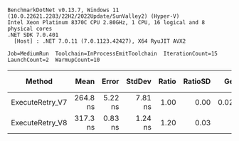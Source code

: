 ```

BenchmarkDotNet v0.13.7, Windows 11 (10.0.22621.2283/22H2/2022Update/SunValley2) (Hyper-V)
Intel Xeon Platinum 8370C CPU 2.80GHz, 1 CPU, 16 logical and 8 physical cores
.NET SDK 7.0.401
  [Host] : .NET 7.0.11 (7.0.1123.42427), X64 RyuJIT AVX2

Job=MediumRun  Toolchain=InProcessEmitToolchain  IterationCount=15  
LaunchCount=2  WarmupCount=10  

```
|          Method |     Mean |   Error |  StdDev | Ratio | RatioSD |   Gen0 | Allocated | Alloc Ratio |
|---------------- |---------:|--------:|--------:|------:|--------:|-------:|----------:|------------:|
| ExecuteRetry_V7 | 264.8 ns | 5.22 ns | 7.81 ns |  1.00 |    0.00 | 0.0219 |     552 B |        1.00 |
| ExecuteRetry_V8 | 317.3 ns | 0.83 ns | 1.24 ns |  1.20 |    0.03 |      - |         - |        0.00 |
